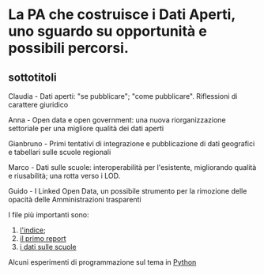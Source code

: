 # La PA che costruisce i Dati Aperti, uno sguardo su opportunità e possibili percorsi.

## sottotitoli
 Claudia - Dati aperti: "se pubblicare"; "come pubblicare". Riflessioni di carattere giuridico
 
 Anna -  Open data e open government: una nuova riorganizzazione settoriale per una migliore qualità dei dati aperti
 
 Gianbruno - Primi tentativi di integrazione e pubblicazione di dati geografici e tabellari sulle scuole regionali
 
 Marco - Dati sulle scuole: interoperabilità per l'esistente, migliorando qualità e riusabilità; una rotta verso i LOD.
 
 Guido - I Linked Open Data, un possibile strumento per la rimozione delle opacità delle Amministrazioni trasparenti


I file più importanti sono:

1. [l'indice](INDICE.md);
2. [il primo report](Report_I.md)
3. [i dati sulle scuole](DatiScuole.md)

Alcuni esperimenti di programmazione sul tema in [Python](ProvePython)
